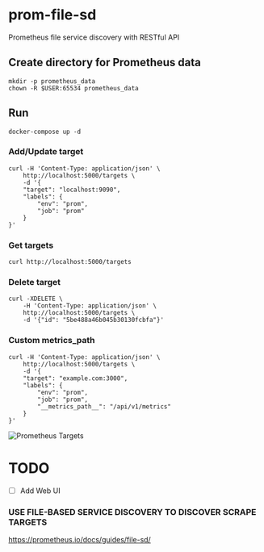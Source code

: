 # prom-file-sd
Prometheus file service discovery with RESTful API

## Create directory for Prometheus data

```
mkdir -p prometheus_data
chown -R $USER:65534 prometheus_data
```

## Run

```
docker-compose up -d
```

### Add/Update target

```
curl -H 'Content-Type: application/json' \
    http://localhost:5000/targets \
    -d '{
    "target": "localhost:9090",
    "labels": {
        "env": "prom",
        "job": "prom"
    }
}'
```

### Get targets

```
curl http://localhost:5000/targets
```

### Delete target

```
curl -XDELETE \
    -H 'Content-Type: application/json' \
    http://localhost:5000/targets \
    -d '{"id": "5be488a46b045b30130fcbfa"}'
```

### Custom metrics_path

```
curl -H 'Content-Type: application/json' \
    http://localhost:5000/targets \
    -d '{
    "target": "example.com:3000",
    "labels": {
        "env": "prom",
        "job": "prom",
        "__metrics_path__": "/api/v1/metrics"
    }
}'
```

![Prometheus Targets](images/prom-targets.png)

# TODO
- [ ] Add Web UI

### USE FILE-BASED SERVICE DISCOVERY TO DISCOVER SCRAPE TARGETS
https://prometheus.io/docs/guides/file-sd/
